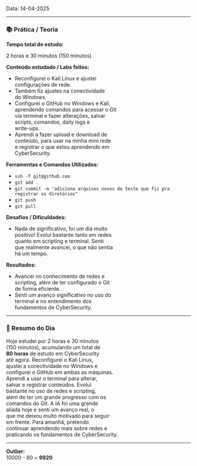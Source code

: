 Data: 14-04-2025

---

### 📚 Prática / Teoria

**Tempo total de estudo:**  

2 horas e 30 minutos (150 minutos)

**Conteúdo estudado / Labs feitos:**  
- Reconfigurei o Kali Linux e ajustei  
  configurações de rede.  
- Também fiz ajustes na conectividade  
  do Windows.  
- Configurei o GitHub no Windows e Kali,  
  aprendendo comandos para acessar o Git  
  via terminal e fazer alterações, salvar  
  scripts, comandos, daily logs e  
  write-ups.  
- Aprendi a fazer upload e download de  
  conteúdo, para usar na minha mini rede  
  e registrar o que estou aprendendo em  
  CyberSecurity.

**Ferramentas e Comandos Utilizados:** 
- `ssh -T git@github.com`  
- `git add .`  
- `git commit -m "adiciona arquivos novos de teste que fiz pra registrar os diretórios"`  
- `git push`  
- `git pull`

**Desafios / Dificuldades:**  
- Nada de significativo, foi um dia muito  
  positivo! Evoluí bastante tanto em redes  
  quanto em scripting e terminal. Senti  
  que realmente avancei, o que não sentia  
  há um tempo.

**Resultados:**  
- Avancei no conhecimento de redes e  
  scripting, além de ter configurado o Git  
  de forma eficiente.  
- Senti um avanço significativo no uso do  
  terminal e no entendimento dos  
  fundamentos de CyberSecurity.

---

### 📜 Resumo do Dia

Hoje estudei por 2 horas e 30 minutos  
(150 minutos), acumulando um total de  
**80 horas** de estudo em CyberSecurity  
até agora. Reconfigurei o Kali Linux,  
ajustei a conectividade no Windows e  
configurei o GitHub em ambas as máquinas.  
Aprendi a usar o terminal para alterar,  
salvar e registrar conteúdos. Evoluí  
bastante no uso de redes e scripting,  
além de ter um grande progresso com os  
comandos do Git. A IA foi uma grande  
aliada hoje e senti um avanço real, o  
que me deixou muito motivado para seguir  
em frente. Para amanhã, pretendo  
continuar aprendendo mais sobre redes e  
praticando os fundamentos de CyberSecurity.

---

**Outlier:**  
10000 - 80 = **9920**

